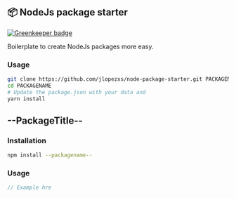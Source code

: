 ## :package: NodeJs package starter

[![Greenkeeper badge](https://badges.greenkeeper.io/jlopezxs/node-package-starter.svg)](https://greenkeeper.io/)

Boilerplate to create NodeJs packages more easy.

### Usage

```bash
git clone https://github.com/jlopezxs/node-package-starter.git PACKAGENAME
cd PACKAGENAME
# Update the package.json with your data and
yarn install
```

## --PackageTitle--

### Installation

```bash
npm install --packagename--
```

### Usage

```js
// Example hre
```
